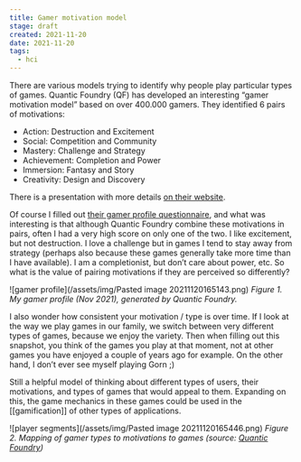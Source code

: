 ```yaml
---
title: Gamer motivation model
stage: draft
created: 2021-11-20
date: 2021-11-20
tags:
  - hci
---
```


There are various models trying to identify why people play particular types of games.
Quantic Foundry (QF) has developed an interesting “gamer motivation model” based on over 400.000 gamers.
They identified 6 pairs of motivations:
- Action: Destruction and Excitement
- Social: Competition and Community
- Mastery: Challenge and Strategy
- Achievement: Completion and Power
- Immersion: Fantasy and Story
- Creativity: Design and Discovery

There is a presentation with more details [on their website](https://quanticfoundry.com/wp-content/uploads/2019/04/Gamer-Motivation-Model-Reference.pdf).

Of course I filled out [their gamer profile questionnaire](https://apps.quanticfoundry.com/lab/gamerprofile), and what was interesting is that although Quantic Foundry combine these motivations in pairs, often I had a very high score on only one of the two. I like excitement, but not destruction. I love a challenge but in games I tend to stay away from strategy (perhaps also because these games generally take more time than I have available). I am a completionist, but don’t care about power, etc. So what is the value of pairing motivations if they are perceived so differently?

![gamer profile](/assets/img/Pasted image 20211120165143.png) 
*Figure 1. My gamer profile (Nov 2021), generated by Quantic Foundry.*

I also wonder how consistent your motivation / type is over time. If I look at the way we play games in our family, we switch between very different types of games, because we enjoy the variety. Then when filling out this snapshot, you think of the games you play at that moment, not at other games you have enjoyed a couple of years ago for example. On the other hand, I don’t ever see myself playing Gorn ;)
 
Still a helpful model of thinking about different types of users, their motivations, and types of games that would appeal to them. Expanding on this, the game mechanics in these games could be used in the [[gamification]] of other types of applications.

![player segments](/assets/img/Pasted image 20211120165446.png) 
*Figure 2. Mapping of gamer types to motivations to games (source: [Quantic Foundry](https://quanticfoundry.com/gamer-types/))*




